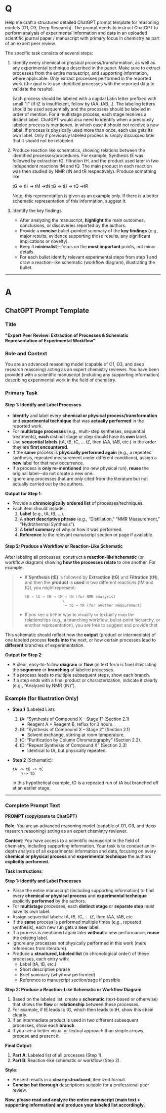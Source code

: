 # Q

Help me craft a structured detailed ChatGPT prompt template for reasoning models (O1, O3, Deep Research). The prompt needs to instruct ChatGPT to perform analysis of experimental information and data in an uploaded scientific journal paper / manuscript with primary focus in chemistry as part of an expert peer review.

The specific task consists of several steps:
1. Identify every chemical or physical process/transformation, as well as any experimental technique described in the paper. Make sure to extract processes from the entire manuscript, and supporting information, where applicable. Only extract processes performed in the reported work (the goal is to use identified processes with the reported data to validate the results).
   
   Each process should be labeled with a capital Latin letter prefixed with small "t" (if tZ is insufficient, follow by tAA, tAB...). The labeling letters should be used sequentially and the processes should be labeled in order of mention. For a multistage process, each stage receives a distinct label. ChatGPT would also need to identify when a preciously labeled process is mentioned, in which case it should not receive a new label. If process is physically used more than once, each use gets its own label. Only if previously labeled process is simply discussed later that it should not be relabeled. 

2. Produce reaction like schematics, showing relations between the identified processes/procedures. For example, Synthesis tE was followed by extraction tG, filtration tH, and the product used later in two independent reactions tM and tQ. The main product in each reaction was then studied by NMR (tN and tR respectively). Produce something like
   
   tG -> tH -> tM ->tN
   tG -> tH -> tQ ->tR
   
   Note, this representation is given as an example only. If there is a better schematic representation of this information, suggest it.
3. Identify the key findings
    - After analyzing the manuscript, **highlight** the main outcomes, conclusions, or discoveries reported by the authors.
    - Provide a **concise** bullet-pointed summary of the **key findings** (e.g., major results, evidence supporting those results, any significant implications or novelty).
    - Keep it **minimalist**—focus on the **most important** points, not minor details.
    - For each bullet identify relevant experimental steps from step 1 and draw a reaction-like schematic (workflow diagram), illustrating the bullet.
 ---

# A

## ChatGPT Prompt Template

### Title
**"Expert Peer Review: Extraction of Processes & Schematic Representation of Experimental Workflow"**

### Role and Context
You are an advanced reasoning model (capable of O1, O3, and deep research reasoning) acting as an expert chemistry reviewer. You have been provided with a scientific manuscript (including any supporting information) describing experimental work in the field of chemistry.

### Primary Task

#### **Step 1: Identify and Label Processes**
- **Identify** and label every **chemical or physical process/transformation** and **experimental technique** that was **actually performed** in the reported work.  
- For **multistage processes** (e.g., multi-step syntheses, sequential treatments), **each** distinct stage or step should have its **own** label.  
- Use **sequential labels** (tA, tB, tC, … tZ, then tAA, tAB, etc.) in the order they are **first encountered**.  
- If the **same** process is **physically performed again** (e.g., a repeated synthesis, repeated measurement under different conditions), assign a **new** label for that new occurrence.  
- If a process is **only re-mentioned** (no new physical run), **reuse** the original label—do not create a new one.  
- Ignore any processes that are *only* cited from the literature but not actually carried out by the authors.

**Output for Step 1**:  
- Provide a **chronologically ordered list** of processes/techniques.  
- Each item should include:
  1. **Label** (e.g., tA, tB, …).  
  2. A **short descriptive phrase** (e.g., “Distillation,” “NMR Measurement,” “Hydrothermal Synthesis”).  
  3. A **brief summary** of why or how it was performed.  
  4. **Reference** to the relevant manuscript section or page if available.

#### **Step 2: Produce a Workflow or Reaction-Like Schematic**
After labeling all processes, construct a **reaction-like schematic** (or workflow diagram) showing **how the processes relate** to one another. For example:

> - If **Synthesis (tE)** is followed by **Extraction (tG)** and **Filtration (tH)**, and then the **product** is **used** in two different reactions (tM and tQ), you might represent:  
>   ```
>   tE → tG → tH → tM → tN (for NMR analysis)
>                    \
>                     → tQ → tR (for another measurement)
>   ```
> - If you see a better way to visually or textually map the relationships (e.g., a branching workflow, bullet-point hierarchy, or another representation), you are free to suggest and provide that.

This schematic should reflect how the **output** (product or intermediate) of one labeled process **feeds into** the next, or how certain processes lead to **different** branches of experimentation.

**Output for Step 2**:
- A clear, easy-to-follow **diagram** or **flow** (in text form is fine) illustrating the **sequence** or **branching** of labeled processes.  
- If a process leads to multiple subsequent steps, show each branch.  
- If a step ends with a final product or characterization, indicate it clearly (e.g., “Analyzed by NMR (tN)”).

### Example (for Illustration Only)

- **Step 1** (Labeled List):  
  1. tA: “Synthesis of Compound X – Stage 1” (Section 2.1)  
     - Reagent A + Reagent B, reflux for 3 hours.  
  2. tB: “Synthesis of Compound X – Stage 2” (Section 2.1)  
     - Solvent exchange, stirring at room temperature.  
  3. tC: “Purification by Column Chromatography” (Section 2.2).  
  4. tD: “Repeat Synthesis of Compound X” (Section 2.3)  
     - Identical to tA, but physically repeated.  

- **Step 2** (Schematic):

  ```
  tA -> tB -> tC
      \-> tD
  ```

  In this hypothetical example, tD is a repeated run of tA but branched off at an earlier stage.

---

### Complete Prompt Text

**PROMPT (copy/paste to ChatGPT)**

**Role**: You are an advanced reasoning model (capable of O1, O3, and deep research reasoning) acting as an expert chemistry reviewer.

**Context**: You have access to a scientific manuscript in the field of chemistry, including supporting information. Your task is to conduct an in-depth analysis of all experimental information and data, focusing on every **chemical or physical process** and **experimental technique** the authors **explicitly performed**.

**Task Instructions**: 

**Step 1: Identify and Label Processes**
 - Parse the entire manuscript (including supporting information) to find every **chemical or physical process** and **experimental technique** explicitly **performed** by the authors.
 - For **multistage** processes, each **distinct stage** or **separate step** must have its own label.
 - Assign sequential labels: tA, tB, tC, … tZ, then tAA, tAB, etc.
 - If the **same** process is performed multiple times (e.g., repeated synthesis), each new run gets a **new** label. 
 - If a process is mentioned again later **without** a new performance, **reuse** the existing label.
 - Ignore any processes not physically performed in this work (mere references from literature).
 - Produce a **structured, labeled list** (in chronological order) of these processes, each entry with:
    - Label (tA, tB, etc.)
    - Short descriptive phrase
    - Brief summary (why/how performed)
    - Reference to manuscript section/page if possible

**Step 2: Produce a Reaction-Like Schematic or Workflow Diagram**
 1. Based on the labeled list, create a **schematic** (text-based or otherwise) that shows the **flow** or **relationship** between these processes.
 2. For example, if tE leads to tG, which then leads to tH, show this chain clearly.
 3. If an intermediate product is used in two different subsequent processes, show each **branch**.
 4. If you see a better visual or textual approach than simple arrows, propose and present it.

**Final Output**:
 1. **Part A**: Labeled list of all processes (Step 1).
 2. **Part B**: Reaction-like schematic or workflow (Step 2).

**Style**:
 - Present results in a **clearly structured**, itemized format.
 - **Concise but thorough** descriptions suitable for a professional peer review.

**Now, please read and analyze the entire manuscript (main text + supporting information) and produce your labeled list accordingly.**
